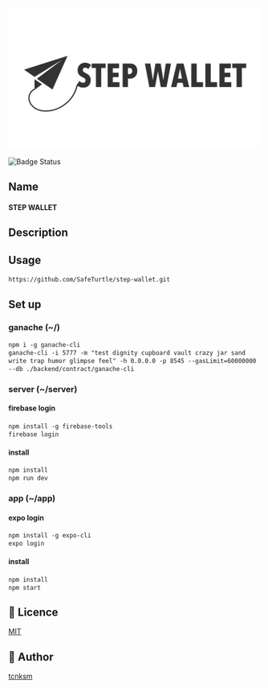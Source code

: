 <p align="center">
  <img src="./static/Logo_step_wallet.png" width="1280">
</p>

![Badge Status](https://img.shields.io/github/package-json/v/SafeTurtle/step-wallet)

## Name
#### STEP WALLET

## Description

## Usage
```
https://github.com/SafeTurtle/step-wallet.git
```

## Set up
### ganache (~/)
```
npm i -g ganache-cli
ganache-cli -i 5777 -m "test dignity cupboard vault crazy jar sand write trap humor glimpse feel" -h 0.0.0.0 -p 8545 --gasLimit=60000000 --db ./backend/contract/ganache-cli
```

### server (~/server)
####  firebase login
```
npm install -g firebase-tools
firebase login
```
####  install
```
npm install
npm run dev
```
### app (~/app)

####  expo login
```
npm install -g expo-cli
expo login
```
####  install
```
npm install
npm start
```

## 🎫 Licence

[MIT]()

## 👀 Author

[tcnksm](https://github.com/Daiki0129)
